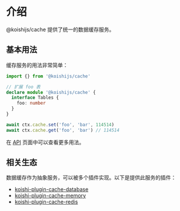 # 介绍

@koishijs/cache 提供了统一的数据缓存服务。

## 基本用法

缓存服务的用法非常简单：

```ts
import {} from '@koishijs/cache'

// 扩展 foo 表
declare module '@koishijs/cache' {
  interface Tables {
    foo: number
  }
}

await ctx.cache.set('foo', 'bar', 114514)
await ctx.cache.get('foo', 'bar') // 114514
```

在 [API](./api.md) 页面中可以查看更多用法。

## 相关生态

数据缓存作为抽象服务，可以被多个插件实现。以下是提供此服务的插件：

- [koishi-plugin-cache-database](./plugins/database.md)
- [koishi-plugin-cache-memory](./plugins/memory.md)
- [koishi-plugin-cache-redis](./plugins/redis.md)
